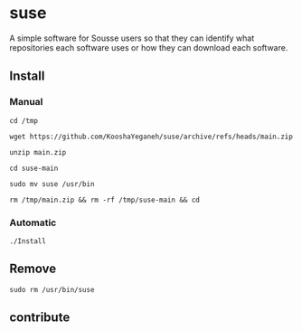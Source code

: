 # suse

A simple software for Sousse users so that they can identify what repositories each software uses or how they can download each software.



## Install


### Manual

```
cd /tmp
```

```
wget https://github.com/KooshaYeganeh/suse/archive/refs/heads/main.zip
```

```
unzip main.zip
```

```
cd suse-main
```

```
sudo mv suse /usr/bin
```

```
rm /tmp/main.zip && rm -rf /tmp/suse-main && cd
```

### Automatic

```
./Install
```

## Remove 

```
sudo rm /usr/bin/suse
```

## contribute


